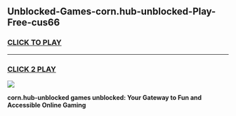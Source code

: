 
## Unblocked-Games-corn.hub-unblocked-Play-Free-cus66
<h3>
<a href="https://premium76.site?title=corn.hub-unblocked&ref=21A">CLICK TO PLAY</a></h3>
<hr>

<h3>
<a href="https://premium76.site?title=corn.hub-unblocked&ref=21A">CLICK 2 PLAY</a>
  
</h3>

<a href="https://premium76.site?title=corn.hub-unblocked&ref=21A"><img src="https://clearcache.store/games.png"></a>


**corn.hub-unblocked games unblocked: Your Gateway to Fun and Accessible Online Gaming**

